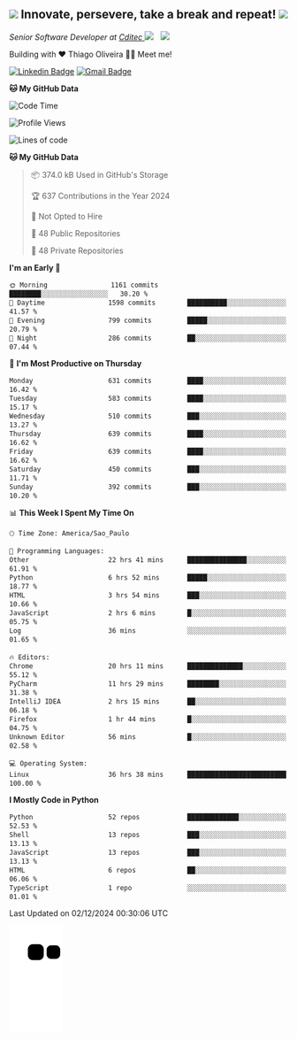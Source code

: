 <h2><img src="https://emojis.slackmojis.com/emojis/images/1531849430/4246/blob-sunglasses.gif?1531849430" width="30"/> Innovate, persevere, take a break and repeat! <img src="https://media.giphy.com/media/12oufCB0MyZ1Go/giphy.gif" width="50"></h2>
<img align='right' src="https://media.giphy.com/media/M9gbBd9nbDrOTu1Mqx/giphy.gif" width="230">
<p><em>Senior Software Developer at <a href="https://www.cditec.com.br/">Cditec
</a><img src="https://media.giphy.com/media/WUlplcMpOCEmTGBtBW/giphy.gif" width="30"> 
</em></p>



Building with ❤️ Thiago Oliveira 👋🏽 Meet me!

[![Linkedin Badge](https://img.shields.io/badge/-Thiago-blue?style=flat-square&logo=Linkedin&logoColor=white&link=https://www.linkedin.com/in/tgmarinho/)](https://www.linkedin.com/in/thiagoceconelo/) 
[![Gmail Badge](https://img.shields.io/badge/-thiceconelo@gmail.com-c14438?style=flat-square&logo=Gmail&logoColor=white&link=mailto:thiceconelo@gmail.com)](mailto:thiceconelo@gmail.com)

</em></p>

<!-- <span style="height ">
![Anurag's GitHub stats](https://github-readme-stats.vercel.app/api?username=arthurspk&show_icons=true&theme=tokyonight)
</span> -->

**🐱 My GitHub Data** 
<!--START_SECTION:waka-->
![Code Time](http://img.shields.io/badge/Code%20Time-2%2C230%20hrs%201%20min-blue)

![Profile Views](http://img.shields.io/badge/Profile%20Views-0-blue)

![Lines of code](https://img.shields.io/badge/From%20Hello%20World%20I%27ve%20Written-5.2%20million%20lines%20of%20code-blue)

**🐱 My GitHub Data** 

> 📦 374.0 kB Used in GitHub's Storage 
 > 
> 🏆 637 Contributions in the Year 2024
 > 
> 🚫 Not Opted to Hire
 > 
> 📜 48 Public Repositories 
 > 
> 🔑 48 Private Repositories 
 > 
**I'm an Early 🐤** 

```text
🌞 Morning                1161 commits        ████████░░░░░░░░░░░░░░░░░   30.20 % 
🌆 Daytime                1598 commits        ██████████░░░░░░░░░░░░░░░   41.57 % 
🌃 Evening                799 commits         █████░░░░░░░░░░░░░░░░░░░░   20.79 % 
🌙 Night                  286 commits         ██░░░░░░░░░░░░░░░░░░░░░░░   07.44 % 
```
📅 **I'm Most Productive on Thursday** 

```text
Monday                   631 commits         ████░░░░░░░░░░░░░░░░░░░░░   16.42 % 
Tuesday                  583 commits         ████░░░░░░░░░░░░░░░░░░░░░   15.17 % 
Wednesday                510 commits         ███░░░░░░░░░░░░░░░░░░░░░░   13.27 % 
Thursday                 639 commits         ████░░░░░░░░░░░░░░░░░░░░░   16.62 % 
Friday                   639 commits         ████░░░░░░░░░░░░░░░░░░░░░   16.62 % 
Saturday                 450 commits         ███░░░░░░░░░░░░░░░░░░░░░░   11.71 % 
Sunday                   392 commits         ███░░░░░░░░░░░░░░░░░░░░░░   10.20 % 
```


📊 **This Week I Spent My Time On** 

```text
🕑︎ Time Zone: America/Sao_Paulo

💬 Programming Languages: 
Other                    22 hrs 41 mins      ███████████████░░░░░░░░░░   61.91 % 
Python                   6 hrs 52 mins       █████░░░░░░░░░░░░░░░░░░░░   18.77 % 
HTML                     3 hrs 54 mins       ███░░░░░░░░░░░░░░░░░░░░░░   10.66 % 
JavaScript               2 hrs 6 mins        █░░░░░░░░░░░░░░░░░░░░░░░░   05.75 % 
Log                      36 mins             ░░░░░░░░░░░░░░░░░░░░░░░░░   01.65 % 

🔥 Editors: 
Chrome                   20 hrs 11 mins      ██████████████░░░░░░░░░░░   55.12 % 
PyCharm                  11 hrs 29 mins      ████████░░░░░░░░░░░░░░░░░   31.38 % 
IntelliJ IDEA            2 hrs 15 mins       ██░░░░░░░░░░░░░░░░░░░░░░░   06.18 % 
Firefox                  1 hr 44 mins        █░░░░░░░░░░░░░░░░░░░░░░░░   04.75 % 
Unknown Editor           56 mins             █░░░░░░░░░░░░░░░░░░░░░░░░   02.58 % 

💻 Operating System: 
Linux                    36 hrs 38 mins      █████████████████████████   100.00 % 
```

**I Mostly Code in Python** 

```text
Python                   52 repos            █████████████░░░░░░░░░░░░   52.53 % 
Shell                    13 repos            ███░░░░░░░░░░░░░░░░░░░░░░   13.13 % 
JavaScript               13 repos            ███░░░░░░░░░░░░░░░░░░░░░░   13.13 % 
HTML                     6 repos             ██░░░░░░░░░░░░░░░░░░░░░░░   06.06 % 
TypeScript               1 repo              ░░░░░░░░░░░░░░░░░░░░░░░░░   01.01 % 
```




 Last Updated on 02/12/2024 00:30:06 UTC
<!--END_SECTION:waka-->

![Snake animation](https://github.com/rafaballerini/rafaballerini/blob/output/github-contribution-grid-snake.svg)


<!---
ceconelo/ceconelo is a ✨ special ✨ repository because its `README.md` (this file) appears on your GitHub profile.
You can click the Preview link to take a look at your changes.
--->
